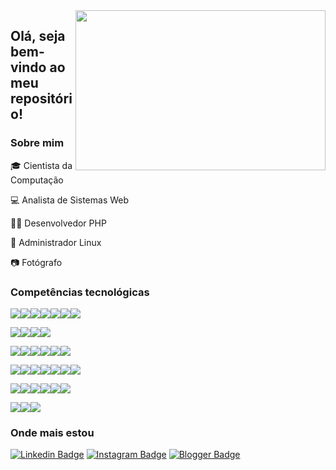 <img align="right" width="400" height="256" src="https://media.giphy.com/media/L8K62iTDkzGX6/giphy.gif">

## Olá, seja bem-vindo ao meu repositório!

### Sobre mim

:mortar_board: Cientista da Computação

:computer: Analista de Sistemas Web

:man_technologist: Desenvolvedor PHP

:penguin: Administrador Linux

:camera: Fotógrafo

### Competências tecnológicas

<img src="https://img.shields.io/badge/php-%23777BB4.svg?&style=for-the-badge&logo=php&logoColor=white" /><img src="https://img.shields.io/badge/apache%20-%23D42029.svg?&style=for-the-badge&logo=apache&logoColor=white" /><img src="https://img.shields.io/badge/nginx%20-%23269539.svg?&style=for-the-badge&logo=nginx&logoColor=white" /><img src="https://img.shields.io/badge/mysql-%234479A1.svg?&style=for-the-badge&logo=mysql&logoColor=white" /><img src="https://img.shields.io/badge/mariadb-%23003545.svg?&style=for-the-badge&logo=mariadb&logoColor=white" /><img src="https://img.shields.io/badge/MongoDB-%2347A248.svg?&style=for-the-badge&logo=mongodb&logoColor=white" /><img src="https://img.shields.io/badge/redis-%23dc382d.svg?&style=for-the-badge&logo=redis&logoColor=white" />

<img src="https://img.shields.io/badge/linux-%23FCC624?logo=linux&logoColor=black&style=for-the-badge" /><img src="https://img.shields.io/badge/fedora-%23294172.svg?&style=for-the-badge&logo=fedora&logoColor=white" /><img src="https://img.shields.io/badge/centos-%23262577.svg?&style=for-the-badge&logo=centos&logoColor=white" /><img src="https://img.shields.io/badge/shell_script%20-%23121011.svg?&style=for-the-badge&logo=gnu-bash&logoColor=white" />

<img src="https://img.shields.io/badge/AWS%20-%23FF9900.svg?&style=for-the-badge&logo=amazon-aws&logoColor=white" /><img src="https://img.shields.io/badge/docker%20-%232496ED.svg?&style=for-the-badge&logo=docker&logoColor=white" /><img src="https://img.shields.io/badge/github-%23181717.svg?&style=for-the-badge&logo=github&logoColor=white" /><img src="https://img.shields.io/badge/subversion-%23809CC9.svg?&style=for-the-badge&logo=subversion&logoColor=white" /><img src="https://img.shields.io/badge/virtualbox-%23183A61.svg?&style=for-the-badge&logo=virtualbox&logoColor=white" /><img src="https://img.shields.io/badge/vmware-%23607078.svg?&style=for-the-badge&logo=vmware&logoColor=white" />

<img src="https://img.shields.io/badge/bootstrap%20-%23563D7C.svg?&style=for-the-badge&logo=bootstrap&logoColor=white" /><img src="https://img.shields.io/badge/html5%20-%23E34F26.svg?&style=for-the-badge&logo=html5&logoColor=white" /><img src="https://img.shields.io/badge/css3%20-%231572B6.svg?&style=for-the-badge&logo=css3&logoColor=white" /><img src="https://img.shields.io/badge/javascript-%23F7DF1E.svg?&style=for-the-badge&logo=javascript&logoColor=black" /><img src="https://img.shields.io/badge/jquery%20-%230769AD.svg?&style=for-the-badge&logo=jquery&logoColor=white" /><img src="https://img.shields.io/badge/json-%23000000.svg?&style=for-the-badge&logo=json&logoColor=white" /><img src="https://img.shields.io/badge/svg-%23FFB13B.svg?&style=for-the-badge&logo=svg&logoColor=black" />

<img src="https://img.shields.io/badge/latex%20-%23008080.svg?&style=for-the-badge&logo=latex&logoColor=white" /><img src="https://img.shields.io/badge/perl-%2339457E.svg?&style=for-the-badge&logo=perl&logoColor=white" /><img src="https://img.shields.io/badge/c%20-%2300599C.svg?&style=for-the-badge&logo=c&logoColor=white" /><img src="https://img.shields.io/badge/python%20-%2314354C.svg?&style=for-the-badge&logo=python&logoColor=white" /><img src="https://img.shields.io/badge/java-%23007396.svg?&style=for-the-badge&logo=java&logoColor=white" /><img src="https://img.shields.io/badge/r-%23276DC3.svg?&style=for-the-badge&logo=r&logoColor=white" />

<img src="https://img.shields.io/badge/libreoffice-%2318A303.svg?&style=for-the-badge&logo=libreoffice&logoColor=black" /><img src="https://img.shields.io/badge/Microsoft%20Excel-%23217346?logo=microsoft-excel&logoColor=white&style=for-the-badge" /><img src="https://img.shields.io/badge/wolfram%20mathematica-%23DD1100.svg?&style=for-the-badge&logo=wolfram&logoColor=white" />

### Onde mais estou

[![Linkedin Badge](https://img.shields.io/badge/linkedin-%230077B5.svg?&style=for-the-badge&logo=linkedin&logoColor=white&link=https://www.linkedin.com/in/daniel-madeira/)](https://www.linkedin.com/in/daniel-madeira/)
[![Instagram Badge](https://img.shields.io/badge/instagram-%23E4405F.svg?&style=for-the-badge&logo=instagram&logoColor=white&link=https://www.instagram.com/danmfoto/)](https://www.instagram.com/danmfoto/)
[![Blogger Badge](https://img.shields.io/badge/blogger-%23FF5722.svg?&style=for-the-badge&logo=blogger&logoColor=white&link=http://dan-scientia.blogspot.com/)](http://dan-scientia.blogspot.com/)
